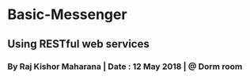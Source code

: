 # Basic-Messenger
## Using RESTful web services
### By Raj Kishor Maharana | Date : 12 May 2018 | @ Dorm room
